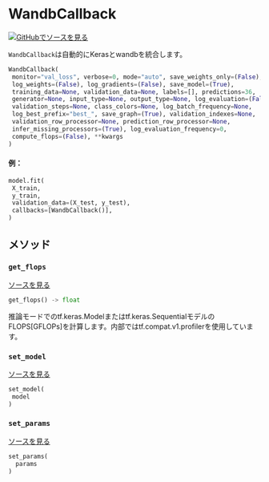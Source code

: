 # WandbCallback

[![](https://www.tensorflow.org/images/GitHub-Mark-32px.png)GitHubでソースを見る](https://www.github.com/wandb/client/tree/c4726707ed83ebb270a2cf84c4fd17b8684ff699/wandb/integration/keras/keras.py#L292-L1089)

`WandbCallback`は自動的にKerasとwandbを統合します。

```python
WandbCallback(
 monitor="val_loss", verbose=0, mode="auto", save_weights_only=(False),
 log_weights=(False), log_gradients=(False), save_model=(True),
 training_data=None, validation_data=None, labels=[], predictions=36,
 generator=None, input_type=None, output_type=None, log_evaluation=(False),
 validation_steps=None, class_colors=None, log_batch_frequency=None,
 log_best_prefix="best_", save_graph=(True), validation_indexes=None,
 validation_row_processor=None, prediction_row_processor=None,
 infer_missing_processors=(True), log_evaluation_frequency=0,
 compute_flops=(False), **kwargs
)
```

#### 例：

```python
model.fit(
 X_train,
 y_train,
 validation_data=(X_test, y_test),
 callbacks=[WandbCallback()],
)
```
## メソッド

### `get_flops`



[ソースを見る](https://www.github.com/wandb/client/tree/c4726707ed83ebb270a2cf84c4fd17b8684ff699/wandb/integration/keras/keras.py#L1043-L1089)

```python
get_flops() -> float
```

推論モードでのtf.keras.Modelまたはtf.keras.SequentialモデルのFLOPS[GFLOPs]を計算します。内部ではtf.compat.v1.profilerを使用しています。

### `set_model`



[ソースを見る](https://www.github.com/wandb/client/tree/c4726707ed83ebb270a2cf84c4fd17b8684ff699/wandb/integration/keras/keras.py#L554-L563)

```python
set_model(
 model
)
```
### `set_params`

[ソースを見る](https://www.github.com/wandb/client/tree/c4726707ed83ebb270a2cf84c4fd17b8684ff699/wandb/integration/keras/keras.py#L551-L552)

```python
set_params(
  params
)
```